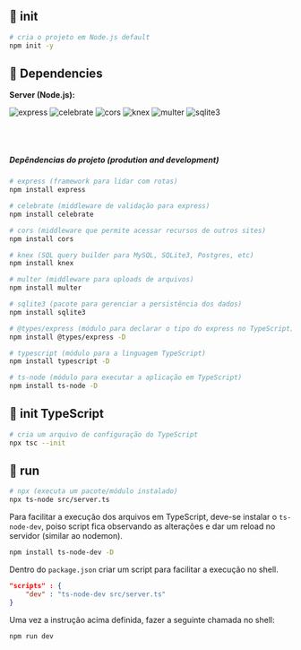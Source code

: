 ## :round_pushpin: init

```bash
# cria o projeto em Node.js default
npm init -y
```

## :bookmark_tabs: Dependencies

**Server (Node.js):**

<img alt="express" src="https://img.shields.io/badge/express-^4.17.1-brightgreen" /> <img alt="celebrate" src="https://img.shields.io/badge/celebrate-^12.1.1-brightgreen" /> <img alt="cors" src="https://img.shields.io/badge/cors-^2.8.5-brightgreen" /> <img alt="knex" src="https://img.shields.io/badge/knex-^0.21.1-brightgreen" /> <img alt="multer" src="https://img.shields.io/badge/multer-^1.4.2-brightgreen" /> <img alt="sqlite3" src="https://img.shields.io/badge/sqlite3-^4.2.0-brightgreen" />

<br/>
<br/>

##### Depêndencias do projeto (prodution and development)


```bash
# express (framework para lidar com rotas)
npm install express

# celebrate (middleware de validação para express)
npm install celebrate

# cors (middleware que permite acessar recursos de outros sites)
npm install cors

# knex (SQL query builder para MySQL, SQLite3, Postgres, etc)
npm install knex

# multer (middleware para uploads de arquivos)
npm install multer

# sqlite3 (pacote para gerenciar a persistência dos dados)
npm install sqlite3

# @types/express (módulo para declarar o tipo do express no TypeScript)
npm install @types/express -D

# typescript (módulo para a linguagem TypeScript)
npm install typescript -D

# ts-node (módulo para executar a aplicação em TypeScript)
npm install ts-node -D
```

## :round_pushpin: init TypeScript

```bash
# cria um arquivo de configuração do TypeScript
npx tsc --init
```

## :rocket: run


```bash
# npx (executa um pacote/módulo instalado)
npx ts-node src/server.ts
```

Para facilitar a execução dos arquivos em TypeScript, deve-se instalar o `ts-node-dev`, poiso script fica observando as alterações e dar um reload no servidor (similar ao nodemon).

```bash
npm install ts-node-dev -D
```

Dentro do `package.json` criar um script para facilitar a execução no shell.
```json
"scripts" : {
    "dev" : "ts-node-dev src/server.ts"
}
```
Uma vez a instrução acima definida, fazer a seguinte chamada no shell:
```bash
npm run dev
```